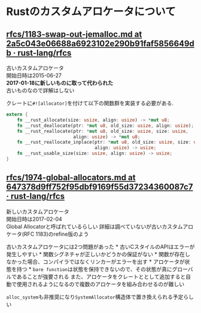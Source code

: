 # Rustのカスタムアロケータについて



## [rfcs/1183-swap-out-jemalloc.md at 2a5c043e06688a6923102e290b91faf5856649db · rust-lang/rfcs](https://github.com/rust-lang/rfcs/blob/2a5c043e06688a6923102e290b91faf5856649db/text/1183-swap-out-jemalloc.md)
古いカスタムアロケータ  
開始日時は2015-06-27  
**2017-01-18に新しいものに取って代わられた**  
古いものなので詳解はしない  

クレートに`#![allocator]`を付けて以下の関数群を実装する必要がある.
```rust
extern {
    fn __rust_allocate(size: usize, align: usize) -> *mut u8;
    fn __rust_deallocate(ptr: *mut u8, old_size: usize, align: usize);
    fn __rust_reallocate(ptr: *mut u8, old_size: usize, size: usize,
                         align: usize) -> *mut u8;
    fn __rust_reallocate_inplace(ptr: *mut u8, old_size: usize, size: usize,
                                 align: usize) -> usize;
    fn __rust_usable_size(size: usize, align: usize) -> usize;
}
```


## [rfcs/1974-global-allocators.md at 647378d9ff752f95dbf9169f55d37234360087c7 · rust-lang/rfcs](https://github.com/rust-lang/rfcs/blob/647378d9ff752f95dbf9169f55d37234360087c7/text/1974-global-allocators.md)
新しいカスタムアロケータ  
開始日時は2017-02-04  
Global Allocatorと呼ばれているらしい
詳細は調べていないが古いカスタムアロケータ(RFC 1183)のrefine版のよう  

古いカスタムアロケータには2つ問題があった
    * 古いCスタイルのAPIはエラーが発生しやすい
        * 関数シグネチャが正しいかどうかの保証がない
        * 関数が存在しなかった場合、コンパイラではなくリンカーがエラーを出す
    * アロケータが状態を持つ
        * `bare function`は状態を保持できないので、その状態が真にグローバルであることが強要される
また、アロケータをクレートととして追加すると自動で使用されるようになるので複数のアロケータを組み合わせるのが難しい

`alloc_system`も非推奨になり`SystemAllocator`構造体で置き換えられる予定らしい

